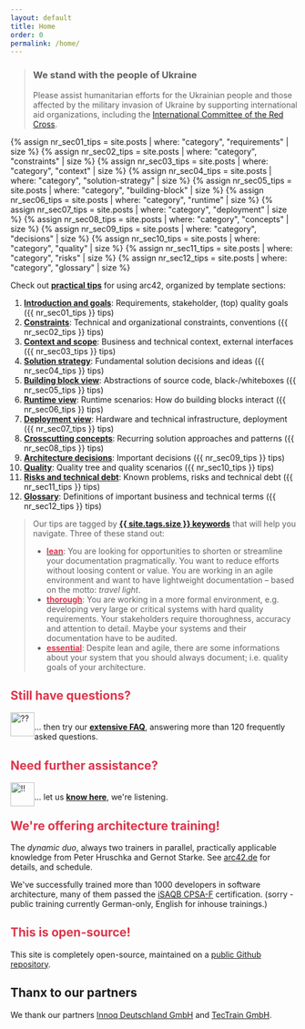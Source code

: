 ```yaml
---
layout: default
title: Home
order: 0
permalink: /home/
---
```

<div class="ua-background" markdown="1">

>### We stand with the people of Ukraine <span class="parent"><span class="ua-text"><i class="fas fa-heart children"></i></span><span class="ua-size children"><i class="fas fa-heart beat heart children"></i></span></span>
>
>Please assist humanitarian efforts for the Ukrainian people and those affected by the military invasion of Ukraine by supporting international aid organizations, including the [International Committee of the Red Cross](https://www.icrc.org/en).

</div>

{% assign nr_sec01_tips = site.posts | where: "category", "requirements" | size %}
{% assign nr_sec02_tips = site.posts | where: "category", "constraints" | size %}
{% assign nr_sec03_tips = site.posts | where: "category", "context" | size %}
{% assign nr_sec04_tips = site.posts | where: "category", "solution-strategy" | size  %}
{% assign nr_sec05_tips = site.posts | where: "category", "building-block" | size %}
{% assign nr_sec06_tips = site.posts | where: "category", "runtime" | size %}
{% assign nr_sec07_tips = site.posts | where: "category", "deployment" | size %}
{% assign nr_sec08_tips = site.posts | where: "category", "concepts" | size %}
{% assign nr_sec09_tips = site.posts | where: "category", "decisions" | size %}
{% assign nr_sec10_tips = site.posts | where: "category", "quality" | size %}
{% assign nr_sec11_tips = site.posts | where: "category", "risks" | size %}
{% assign nr_sec12_tips = site.posts | where: "category", "glossary" | size %}



Check out  **[ practical tips](/keywords)** for using arc42, organized by template sections:

1. [**Introduction and goals**](/section-1/): Requirements, stakeholder, (top) quality goals ({{ nr_sec01_tips }} tips)
2. [**Constraints**](/section-2/): Technical and organizational constraints, conventions ({{ nr_sec02_tips }} tips)
3. [**Context and scope**](/section-3/): Business and technical context, external interfaces ({{ nr_sec03_tips }} tips)
4. [**Solution strategy**](/section-4/): Fundamental solution decisions and ideas ({{ nr_sec04_tips }} tips)
5. [**Building block view**](/section-5/): Abstractions of source code, black-/whiteboxes ({{ nr_sec05_tips }} tips)
6. [**Runtime view**](/section-6/): Runtime scenarios: How do building blocks interact ({{ nr_sec06_tips }} tips)
7. [**Deployment view**](/section-7/): Hardware and technical infrastructure, deployment ({{ nr_sec07_tips }} tips)
8. [**Crosscutting concepts**](/section-8/): Recurring solution approaches and patterns ({{ nr_sec08_tips }} tips)
9. [**Architecture decisions**](/section-9/): Important decisions ({{ nr_sec09_tips }} tips)
10. [**Quality**](/section-10/): Quality tree and quality scenarios ({{ nr_sec10_tips }} tips)
11. [**Risks and technical debt**](/section-11/): Known problems, risks and technical debt ({{ nr_sec11_tips }} tips)
12. [**Glossary**](/section-12/): Definitions of important business and technical terms ({{ nr_sec12_tips }} tips)


>Our tips are tagged by [**{{ site.tags.size }} keywords**](/keywords) that will help you navigate. Three of these stand out:
>
>* **[<font color="#dd354b">lean</font>](/keywords/#lean)**: You are looking for opportunities to shorten or  streamline your documentation pragmatically. You want to reduce efforts without loosing content or value. You are working in an agile environment and want to have lightweight documentation – based on the motto: _travel light_.
>* **[<font color="#dd354b">thorough</font>](/keywords/#thorough)**: You are working in a more formal environment, e.g. developing very large or critical systems with hard quality requirements. Your stakeholders require thoroughness, accuracy and attention to detail. Maybe your systems and their documentation have to be audited.
>* **[<font color="#dd354b">essential</font>](/keywords/#essential)**: Despite lean and agile, there are some informations about your system that you should always document; i.e. quality goals of your architecture.

## <font color="#dd354b">Still have questions?</font>

<a href="https://faq.arc42.org"><img src="/images/faq-icon.png" alt="??" style="float:left;width:42px;height:42px;"></a>
<br>... then try our [**extensive FAQ**](https://faq.arc42.org), answering more than 120 frequently asked questions.

## <font color="#dd354b">Need further assistance?</font>

<a href="/contact"><img src="/images/contact-icon.png" alt="!!" style="float:left;width:42px;height:42px;"></a>
<br>... let us [**know here**](/contact/), we're listening.

## <font color="#dd354b">We're offering architecture training!</font>

The _dynamic duo_, always two trainers in parallel, practically applicable
knowledge from Peter Hruschka and Gernot Starke. See [arc42.de](https://arc42.de/termine) for details, and schedule.

We've successfully trained more than 1000 developers in software architecture,
many of them passed the [iSAQB CPSA-F](https://isaqb.org) certification.
(sorry - public training currently German-only, English for inhouse trainings.)


## <font color="#dd354b">This is open-source!</font>

This site is completely open-source, maintained on a [public Github repository](https://github.com/arc42/docs.arc42.org-site/).

## Thanx to our partners

We thank our partners [Innoq Deutschland GmbH](https://innoq.com) and [TecTrain GmbH](https://tectrain.ch).
